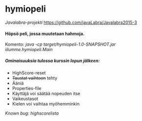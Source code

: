 # hymiopeli
*Javalabra-projekti*
https://github.com/javaLabra/Javalabra2015-3

#### Höpsö peli, jossa muutetaan hahmoja.

Komento: *java -cp target/hymiopeli-1.0-SNAPSHOT.jar iilumme.hymiopeli.Main*

#####  Ominaisuuksia tulossa kurssin lopun jälkeen:
- HighScore-reset
- ~~Taustat vaihtoon~~ tehty
- Ääniä
- Properties-file
- Käyttäjä voi säätää nopeuden itse
- Vaikeustasot
- Kielen voi vaihtaa myöhemminkin


*Known bug: highscorelista*
